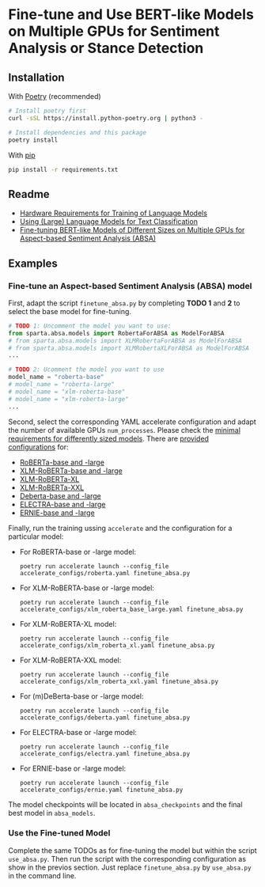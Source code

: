 # Fine-tune and Use BERT-like Models on Multiple GPUs for Sentiment Analysis or Stance Detection

## Installation

With [Poetry](https://python-poetry.org/docs/) (recommended)

```bash
# Install poetry first
curl -sSL https://install.python-poetry.org | python3 -

# Install dependencies and this package
poetry install
```

With [pip](https://pip.pypa.io/en/stable/installation/)

```bash
pip install -r requirements.txt
```

## Readme

* [Hardware Requirements for Training of Language Models](./readme/0_model_sizes.md)
* [Using (Large) Language Models for Text Classification](./readme/1_using_models.md)
* [Fine-tuning BERT-like Models of Different Sizes on Multiple GPUs for Aspect-based Sentiment Analysis (ABSA)](./readme/2_finetuning_absa_models.md)

## Examples

### Fine-tune an Aspect-based Sentiment Analysis (ABSA) model

First, adapt the script `finetune_absa.py` by completing **TODO 1** and **2** to select the base model for fine-tuning.

```python
# TODO 1: Uncomment the model you want to use:
from sparta.absa.models import RobertaForABSA as ModelForABSA
# from sparta.absa.models import XLMRobertaForABSA as ModelForABSA
# from sparta.absa.models import XLMRobertaXLForABSA as ModelForABSA
...

# TODO 2: Ucomment the model you want to use
model_name = "roberta-base"
# model_name = "roberta-large"
# model_name = "xlm-roberta-base"
# model_name = "xlm-roberta-large"
...
```

Second, select the corresponding YAML accelerate configuration and adapt the number of available GPUs `num_processes`. Please check the [minimal requirements for differently sized models](./readme/0_model_sizes.md). There are [provided configurations](./accelerate_configs/) for:
- [RoBERTa-base and -large](./accelerate_configs/roberta.yaml)
- [XLM-RoBERTa-base and -large](./accelerate_configs/xlm_roberta_base_large.yaml)
- [XLM-RoBERTa-XL](./accelerate_configs/xlm_roberta_xl.yaml)
- [XLM-RoBERTa-XXL](./accelerate_configs/xlm_roberta_xxl.yaml)
- [Deberta-base and -large](./accelerate_configs/deberta.yaml)
- [ELECTRA-base and -large](./accelerate_configs/electra.yaml)
- [ERNIE-base and -large](./accelerate_configs/ernie.yaml)

Finally, run the training ussing `accelerate` and the configuration for a particular model:

- For RoBERTA-base or -large model:
    ```
    poetry run accelerate launch --config_file accelerate_configs/roberta.yaml finetune_absa.py
    ```

- For XLM-RoBERTA-base or -large model:
    ```
    poetry run accelerate launch --config_file accelerate_configs/xlm_roberta_base_large.yaml finetune_absa.py
    ```

- For XLM-RoBERTA-XL model:
    ```
    poetry run accelerate launch --config_file accelerate_configs/xlm_roberta_xl.yaml finetune_absa.py
    ```

- For XLM-RoBERTA-XXL model:
    ```
    poetry run accelerate launch --config_file accelerate_configs/xlm_roberta_xxl.yaml finetune_absa.py
    ```

- For (m)DeBerta-base or -large model:
    ```
    poetry run accelerate launch --config_file accelerate_configs/deberta.yaml finetune_absa.py
    ```

- For ELECTRA-base or -large model:
    ```
    poetry run accelerate launch --config_file accelerate_configs/electra.yaml finetune_absa.py
    ```

- For ERNIE-base or -large model:
    ```
    poetry run accelerate launch --config_file accelerate_configs/ernie.yaml finetune_absa.py
    ```

The model checkpoints will be located in `absa_checkpoints` and the final best model in `absa_models`.


### Use the Fine-tuned Model

Complete the same TODOs as for fine-tuning the model but within the script `use_absa.py`. Then run the script with the corresponding configuration as show in the previos section. Just replace `finetune_absa.py` by `use_absa.py` in the command line.